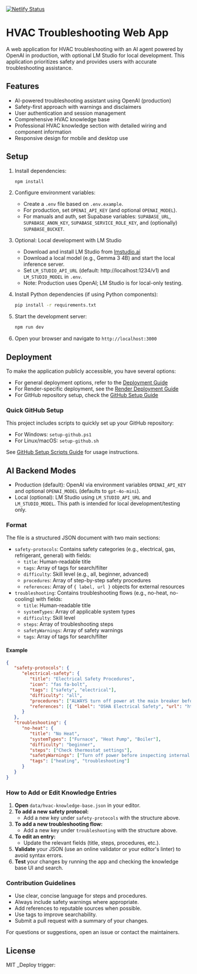 [![Netlify Status](https://api.netlify.com/api/v1/badges/c059242d-7df3-4b9b-95a5-d55465dcee1d/deploy-status)](https://app.netlify.com/projects/ai-tech-hub/deploys)

# HVAC Troubleshooting Web App

A web application for HVAC troubleshooting with an AI agent powered by OpenAI in production, with optional LM Studio for local development. This application prioritizes safety and provides users with accurate troubleshooting assistance.

## Features

- AI-powered troubleshooting assistant using OpenAI (production)
- Safety-first approach with warnings and disclaimers
- User authentication and session management
- Comprehensive HVAC knowledge base
- Professional HVAC knowledge section with detailed wiring and component information
- Responsive design for mobile and desktop use

## Setup

1. Install dependencies:
   ```bash
   npm install
   ```

2. Configure environment variables:
   - Create a `.env` file based on `.env.example`.
   - For production, set `OPENAI_API_KEY` (and optional `OPENAI_MODEL`).
   - For manuals and auth, set Supabase variables: `SUPABASE_URL`, `SUPABASE_ANON_KEY`, `SUPABASE_SERVICE_ROLE_KEY`, and (optionally) `SUPABASE_BUCKET`.

3. Optional: Local development with LM Studio
   - Download and install LM Studio from [lmstudio.ai](https://lmstudio.ai/)
   - Download a local model (e.g., Gemma 3 4B) and start the local inference server.
   - Set `LM_STUDIO_API_URL` (default: http://localhost:1234/v1) and `LM_STUDIO_MODEL` in `.env`.
   - Note: Production uses OpenAI; LM Studio is for local-only testing.

4. Install Python dependencies (if using Python components):
   ```bash
   pip install -r requirements.txt
   ```

5. Start the development server:
   ```bash
   npm run dev
   ```

6. Open your browser and navigate to `http://localhost:3000`

## Deployment

To make the application publicly accessible, you have several options:

- For general deployment options, refer to the [Deployment Guide](DEPLOYMENT.md)
- For Render-specific deployment, see the [Render Deployment Guide](RENDER_DEPLOYMENT.md)
- For GitHub repository setup, check the [GitHub Setup Guide](GITHUB_SETUP.md)

### Quick GitHub Setup

This project includes scripts to quickly set up your GitHub repository:

- For Windows: `setup-github.ps1`
- For Linux/macOS: `setup-github.sh`

See [GitHub Setup Scripts Guide](GITHUB_SETUP_SCRIPTS.md) for usage instructions.

## AI Backend Modes

- Production (default): OpenAI via environment variables `OPENAI_API_KEY` and optional `OPENAI_MODEL` (defaults to `gpt-4o-mini`).
- Local (optional): LM Studio using `LM_STUDIO_API_URL` and `LM_STUDIO_MODEL`. This path is intended for local development/testing only.

### Format
The file is a structured JSON document with two main sections:

- `safety-protocols`: Contains safety categories (e.g., electrical, gas, refrigerant, general) with fields:
   - `title`: Human-readable title
   - `tags`: Array of tags for search/filter
   - `difficulty`: Skill level (e.g., all, beginner, advanced)
   - `procedures`: Array of step-by-step safety procedures
   - `references`: Array of `{ label, url }` objects for external resources
- `troubleshooting`: Contains troubleshooting flows (e.g., no-heat, no-cooling) with fields:
   - `title`: Human-readable title
   - `systemTypes`: Array of applicable system types
   - `difficulty`: Skill level
   - `steps`: Array of troubleshooting steps
   - `safetyWarnings`: Array of safety warnings
   - `tags`: Array of tags for search/filter

#### Example
```json
{
   "safety-protocols": {
      "electrical-safety": {
         "title": "Electrical Safety Procedures",
         "icon": "fas fa-bolt",
         "tags": ["safety", "electrical"],
         "difficulty": "all",
         "procedures": ["ALWAYS turn off power at the main breaker before electrical work"],
         "references": [{ "label": "OSHA Electrical Safety", "url": "https://www.osha.gov/electrical" }]
      }
   },
   "troubleshooting": {
      "no-heat": {
         "title": "No Heat",
         "systemTypes": ["Furnace", "Heat Pump", "Boiler"],
         "difficulty": "beginner",
         "steps": ["Check thermostat settings"],
         "safetyWarnings": ["Turn off power before inspecting internal components"],
         "tags": ["heating", "troubleshooting"]
      }
   }
}
```

### How to Add or Edit Knowledge Entries

1. **Open** `data/hvac-knowledge-base.json` in your editor.
2. **To add a new safety protocol:**
    - Add a new key under `safety-protocols` with the structure above.
3. **To add a new troubleshooting flow:**
    - Add a new key under `troubleshooting` with the structure above.
4. **To edit an entry:**
    - Update the relevant fields (title, steps, procedures, etc.).
5. **Validate** your JSON (use an online validator or your editor's linter) to avoid syntax errors.
6. **Test** your changes by running the app and checking the knowledge base UI and search.

### Contribution Guidelines

- Use clear, concise language for steps and procedures.
- Always include safety warnings where appropriate.
- Add references to reputable sources when possible.
- Use tags to improve searchability.
- Submit a pull request with a summary of your changes.

For questions or suggestions, open an issue or contact the maintainers.

## License

MIT
_Deploy trigger: 
